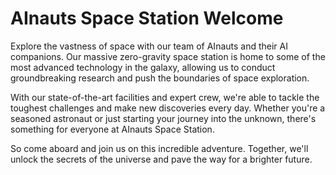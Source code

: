 <!--
Write me markdown content of website with wallpaper:

"AInauts and their AI companions working together in a massive, zero-gravity space station."

The header of the page should not be copy of the text but rather a real content of the website which is using this wallpaper.
-->

<!--font:Montserrat-->

# AInauts Space Station Welcome

Explore the vastness of space with our team of AInauts and their AI companions. Our massive zero-gravity space station is home to some of the most advanced technology in the galaxy, allowing us to conduct groundbreaking research and push the boundaries of space exploration.

With our state-of-the-art facilities and expert crew, we're able to tackle the toughest challenges and make new discoveries every day. Whether you're a seasoned astronaut or just starting your journey into the unknown, there's something for everyone at AInauts Space Station.

So come aboard and join us on this incredible adventure. Together, we'll unlock the secrets of the universe and pave the way for a brighter future.
